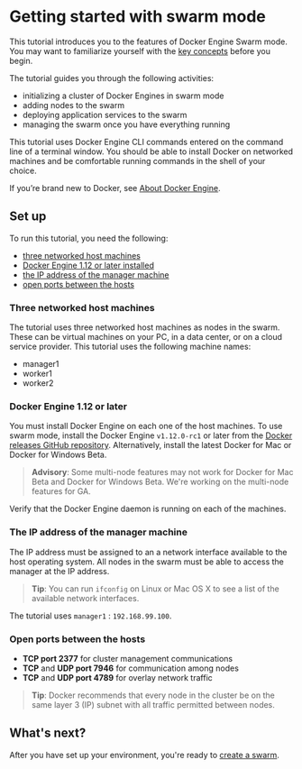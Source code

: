 <!--[metadata]>
+++
title = "Set up for the tutorial"
description = "Getting Started tutorial for Docker Engine swarm mode"
keywords = ["tutorial, cluster management, swarm mode"]
advisory = "rc"
[menu.main]
identifier="tutorial-setup"
parent="swarm-tutorial"
weight=11
+++
<![end-metadata]-->

# Getting started with swarm mode

This tutorial introduces you to the features of Docker Engine Swarm mode. You
may want to familiarize yourself with the [key concepts](../key-concepts.md)
before you begin.

The tutorial guides you through the following activities:

* initializing a cluster of Docker Engines in swarm mode
* adding nodes to the swarm
* deploying application services to the swarm
* managing the swarm once you have everything running

This tutorial uses Docker Engine CLI commands entered on the command line of a
terminal window. You should be able to install Docker on networked machines and
be comfortable running commands in the shell of your choice.

If you’re brand new to Docker, see [About Docker Engine](../../index.md).

## Set up

To run this tutorial, you need the following:

* [three networked host machines](#three-networked-host-machines)
* [Docker Engine 1.12 or later installed](#docker-engine-1-12-or-later)
* [the IP address of the manager machine](#the-ip-address-of-the-manager-machine)
* [open ports between the hosts](#open-ports-between-the-hosts)

### Three networked host machines

The tutorial uses three networked host machines as nodes in the swarm. These can
be virtual machines on your PC, in a data center, or on a cloud service
provider. This tutorial uses the following machine names:

* manager1
* worker1
* worker2

###  Docker Engine 1.12 or later

You must install Docker Engine on each one of the host machines. To use swarm
mode, install the Docker Engine `v1.12.0-rc1` or later from the [Docker releases
GitHub repository](https://github.com/docker/docker/releases). Alternatively,
install the latest Docker for Mac or Docker for Windows Beta.

>**Advisory**: Some multi-node features may not work for Docker for Mac Beta and
Docker for Windows Beta. We're working on the multi-node features for GA.

Verify that the Docker Engine daemon is running on each of the machines.

<!-- See the following options to install:

* [Install Docker Engine](../../installation/index.md).

* [Example: Manual install on cloud provider](../../installation/cloud/cloud-ex-aws.md).
-->

### The IP address of the manager machine

The IP address must be assigned to an a network interface available to the host
operating system. All nodes in the swarm must be able to access the manager at the IP address.

>**Tip**: You can run `ifconfig` on Linux or Mac OS X to see a list of the
available network interfaces.

The tutorial uses `manager1` : `192.168.99.100`.

### Open ports between the hosts

* **TCP port 2377** for cluster management communications
* **TCP** and **UDP port 7946** for communication among nodes
* **TCP** and **UDP port 4789** for overlay network traffic

>**Tip**: Docker recommends that every node in the cluster be on the same layer
3 (IP) subnet with all traffic permitted between nodes.

## What's next?

After you have set up your environment, you're ready to [create a swarm](create-swarm.md).
